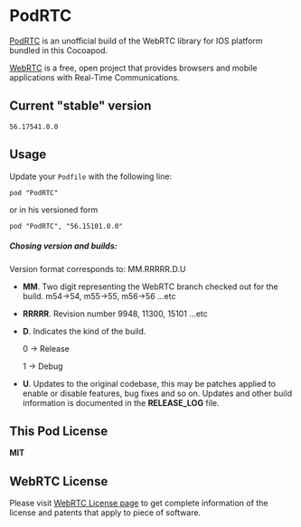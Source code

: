 # PodRTC

[PodRTC](http://https://cocoapods.org/pods/PodRTC) is an unofficial build of the WebRTC library for IOS platform bundled in this Cocoapod.<br>

[WebRTC](http://webrtc.org) is a free, open project that provides browsers and mobile applications with
Real-Time Communications.

## Current "stable" version

`56.17541.0.0`

## Usage

Update your `Podfile` with the following line:

`pod "PodRTC"`

or in his versioned form

`pod "PodRTC", "56.15101.0.0"`

##### Chosing version and builds:

Version format corresponds to: MM.RRRRR.D.U

* **MM**.
  Two digit representing the WebRTC branch checked out for the build.
  m54->54, m55->55, m56->56 ...etc

* **RRRRR**.
  Revision number 9948, 11300, 15101 ...etc

* **D**.
  Indicates the kind of the build.

  0 -> Release

  1 -> Debug

* **U**.
  Updates to the original codebase, this may be patches applied to enable
  or disable features, bug fixes and so on. Updates and other build information
  is documented in the **RELEASE_LOG** file.

## This Pod License

**MIT**

## WebRTC License

Please visit [WebRTC License page](https://webrtc.org/license/) to get complete information of the license and patents that apply to piece of software.
